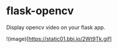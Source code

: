 # flask-opencv
Display opencv video on your flask app.


!(image)[https://static01.bbi.io/2Wt9Tk.gif]

